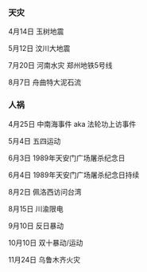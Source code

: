 ### 天灾

4月14日 玉树地震

5月12日 汶川大地震

7月20日 河南水灾 郑州地铁5号线

8月7日 舟曲特大泥石流

### 人祸

4月25日 中南海事件 aka 法轮功上访事件

5月4日 五四运动

6月3日 1989年天安门广场屠杀纪念日

6月4日 1989年天安门广场屠杀纪念日持续

8月2日 佩洛西访问台湾

8月15日 川渝限电

9月10日 反日暴动

10月10日 双十暴动/运动

11月24日 乌鲁木齐火灾
